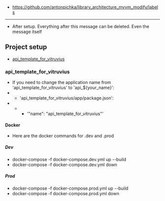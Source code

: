 - https://github.com/antonpichka/library_architecture_mvvm_modify/labels

---

- After setup. Everything after this message can be deleted. Even the message itself

## Project setup

- [api_template_for_vitruvius](https://github.com/antonpichka/template_for_vitruvius#api_template_for_vitruvius)

### api_template_for_vitruvius

- If you need to change the application name from 'api_template_for_vitruvius' to 'api_${your_name}':
- - 'api_template_for_vitruvius/app/package.json':
- - - '"name": "api_template_for_vitruvius"'

#### Docker

- Here are the docker commands for .dev and .prod

##### Dev

- docker-compose -f docker-compose.dev.yml up --build
- docker-compose -f docker-compose.dev.yml down

##### Prod

- docker-compose -f docker-compose.prod.yml up --build
- docker-compose -f docker-compose.prod.yml down